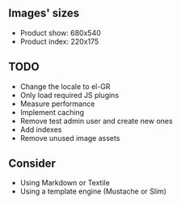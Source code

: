 Images' sizes
------------------
* Product show:  680x540
* Product index: 220x175

TODO
------------------------
* Change the locale to el-GR
* Only load required JS plugins
* Measure performance
* Implement caching
* Remove test admin user and create new ones
* Add indexes
* Remove unused image assets

Consider
--------------------
* Using Markdown or Textile
* Using a template engine (Mustache or Slim)